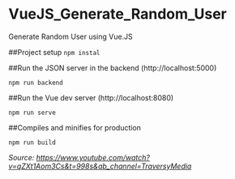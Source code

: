 # VueJS_Generate_Random_User
Generate Random User using Vue.JS

##Project setup
`npm instal`

##Run the JSON server in the backend (http://localhost:5000)

```
npm run backend
```

##Run the Vue dev server (http://localhost:8080) 

```
npm run serve
```

##Compiles and minifies for production

```
npm run build
```



*Source: https://www.youtube.com/watch?v=qZXt1Aom3Cs&t=998s&ab_channel=TraversyMedia*
